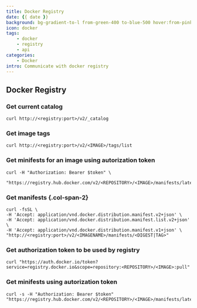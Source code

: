 ```yaml
---
title: Docker Registry
date: {{ date }}
background: bg-gradient-to-l from-green-400 to-blue-500 hover:from-pink-500 hover:to-yellow-500
icon: docker
tags:
    - docker
    - registry
    - api
categories:
    - Docker
intro: Communicate with docker registry
---
```


Docker Registry
---------------

### Get current catalog
```shell script {.wrap}
curl http://<registry:port>/v2/_catalog
```

### Get image tags
```shell script {.wrap}
curl http://<registry:port>/v2/<IMAGE>/tags/list
```

### Get minifests for an image using autorization token
```shell script {.wrap}
curl -H "Authorization: Bearer $token" \
  "https://registry.hub.docker.com/v2/<REPOSITORY>/<IMAGE>/manifests/latest
```

### Get manifests {.col-span-2}
```shell script {.wrap}
curl -fsSL \
-H 'Accept: application/vnd.docker.distribution.manifest.v2+json' \
-H 'Accept: application/vnd.docker.distribution.manifest.list.v2+json' \
-H 'Accept: application/vnd.docker.distribution.manifest.v1+json' \
"http://<registry:port>/v2/<IMAGENAME>/manifests/<DIGEST|TAG>"
```


### Get authorization token to be used by registry
```shell script {.wrap}
curl "https://auth.docker.io/token?service=registry.docker.io&scope=repository:<REPOSITORY>/<IMAGE>:pull"
```

### Get minifests using autorization token
```shell script {.wrap}
curl -s -H "Authorization: Bearer $token" "https://registry.hub.docker.com/v2/<REPOSITORY>/<IMAGE>/manifests/latest
```